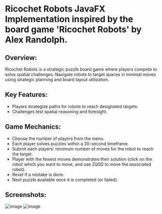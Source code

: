 # Ricochet Robots JavaFX Implementation inspired by the board game 'Ricochet Robots' by Alex Randolph.

## Overview:
Ricochet Robots is a strategic puzzle board game where players compete to solve spatial challenges. Navigate robots to target spaces in minimal moves using strategic planning and board layout utilization.

## Key Features:

- Players strategize paths for robots to reach designated targets.
- Challenges test spatial reasoning and foresight.

## Game Mechanics:

- Choose the number of players from the menu.
- Each player solves puzzles within a 30-second timeframe.
- Submit each players' minimum number of moves for the robot to reach the target.
- Player with the fewest moves demonstrates their solution (click on the robot which you want to move, and use ZQSD to move the associated robot).
- Reset if a mistake is done.
- Next puzzle available once it is completed (or failed).

## Screenshots:

![image](https://github.com/BonelessCode/RICOCHET-ROBOT-/assets/59204911/8fa712aa-ca37-4194-ae9e-849abdd05284)
![image](https://github.com/BonelessCode/RICOCHET-ROBOT-/assets/59204911/fc0d963f-cc9a-4078-9131-d674b227e3a2)
